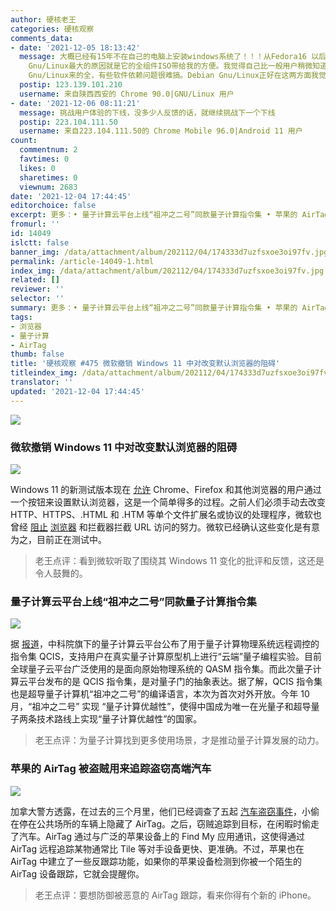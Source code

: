 ```yaml
---
author: 硬核老王
categories: 硬核观察
comments_data:
- date: '2021-12-05 18:13:42'
  message: 大概已经有15年不在自己的电脑上安装windows系统了！！！从Fedora16 以后开始使用Debian Gnu/Linux，感觉还行。。。选在Debian
    Gnu/Linux最大的原因就是它的全组件ISO带给我的方便。我觉得自己比一般用户稍微知道的多一点，但比真正的开发人员知道的少一点。开发阶段的玩意用起来还是有一些难度，但很多其它版本的软件库依赖又没有Debian
    Gnu/Linux来的全，有些软件依赖问题很难搞。Debian Gnu/Linux正好在这两方面我觉得确实解决了很多我的现实问题。全套组件在手避免了很多网络不确定性带来的问题，比如源地址更换等等带来的折腾
  postip: 123.139.101.210
  username: 来自陕西西安的 Chrome 90.0|GNU/Linux 用户
- date: '2021-12-06 08:11:21'
  message: 挑战用户体验的下线，没多少人反馈的话，就继续挑战下一个下线
  postip: 223.104.111.50
  username: 来自223.104.111.50的 Chrome Mobile 96.0|Android 11 用户
count:
  commentnum: 2
  favtimes: 0
  likes: 0
  sharetimes: 0
  viewnum: 2683
date: '2021-12-04 17:44:45'
editorchoice: false
excerpt: 更多：• 量子计算云平台上线“祖冲之二号”同款量子计算指令集 • 苹果的 AirTag 被盗贼用来追踪盗窃高端汽车
fromurl: ''
id: 14049
islctt: false
banner_img: /data/attachment/album/202112/04/174333d7uzfsxoe3oi97fv.jpg
permalink: /article-14049-1.html
index_img: /data/attachment/album/202112/04/174333d7uzfsxoe3oi97fv.jpg
related: []
reviewer: ''
selector: ''
summary: 更多：• 量子计算云平台上线“祖冲之二号”同款量子计算指令集 • 苹果的 AirTag 被盗贼用来追踪盗窃高端汽车
tags:
- 浏览器
- 量子计算
- AirTag
thumb: false
title: '硬核观察 #475 微软撤销 Windows 11 中对改变默认浏览器的阻碍'
titleindex_img: /data/attachment/album/202112/04/174333d7uzfsxoe3oi97fv.jpg
translator: ''
updated: '2021-12-04 17:44:45'
---
```


![](/data/attachment/album/202112/04/174333d7uzfsxoe3oi97fv.jpg)


### 微软撤销 Windows 11 中对改变默认浏览器的阻碍


![](/data/attachment/album/202112/04/174342wfh1ufr33fanklpr.jpg)


Windows 11 的新测试版本现在 [允许](https://www.theverge.com/2021/12/3/22815209/microsoft-windows-11-default-browser-button-changes) Chrome、Firefox 和其他浏览器的用户通过一个按钮来设置默认浏览器，这是一个简单得多的过程。之前人们必须手动去改变 HTTP、HTTPS、.HTML 和 .HTM 等单个文件扩展名或协议的处理程序，微软也曾经 [阻止](/article-13982-1.html) [浏览器](/article-13784-1.html) 和拦截器拦截 URL 访问的努力。微软已经确认这些变化是有意为之，目前正在测试中。



> 
> 老王点评：看到微软听取了围绕其 Windows 11 变化的批评和反馈，这还是令人鼓舞的。
> 
> 
> 


### 量子计算云平台上线“祖冲之二号”同款量子计算指令集


![](/data/attachment/album/202112/04/174407ltq1ioi2gol7lg2n.jpg)


据 [报道](https://www.thepaper.cn/newsDetail_forward_15674644)，中科院旗下的量子计算云平台公布了用于量子计算物理系统远程调控的指令集 QCIS，支持用户在真实量子计算原型机上进行“云端”量子编程实验。目前全球量子云平台广泛使用的是面向原始物理系统的 QASM 指令集。而此次量子计算云平台发布的是 QCIS 指令集，是对量子门的抽象表达。据了解，QCIS 指令集也是超导量子计算机“祖冲之二号”的编译语言，本次为首次对外开放。今年 10 月，“祖冲之二号” 实现 “量子计算优越性”，使得中国成为唯一在光量子和超导量子两条技术路线上实现“量子计算优越性”的国家。



> 
> 老王点评：为量子计算找到更多使用场景，才是推动量子计算发展的动力。
> 
> 
> 


### 苹果的 AirTag 被盗贼用来追踪盗窃高端汽车


![](/data/attachment/album/202112/04/174422l5ax5cx0k44khh5y.jpg)


加拿大警方透露，在过去的三个月里，他们已经调查了五起 [汽车盗窃事件](https://arstechnica.com/cars/2021/12/apple-airtags-being-used-by-thieves-to-track-high-end-cars-to-steal/)，小偷在停在公共场所的车辆上隐藏了 AirTag。之后，窃贼追踪到目标，在闲暇时偷走了汽车。AirTag 通过与广泛的苹果设备上的 Find My 应用通讯，这使得通过 AirTag 远程追踪某物通常比 Tile 等对手设备更快、更准确。不过，苹果也在 AirTag 中建立了一些反跟踪功能，如果你的苹果设备检测到你被一个陌生的 AirTag 设备跟踪，它就会提醒你。



> 
> 老王点评：要想防御被恶意的 AirTag 跟踪，看来你得有个新的 iPhone。
> 
> 
>